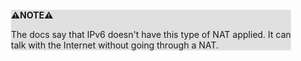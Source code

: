 <div style="margin:2em; background-color: #e0e0e0;">

<strong>⚠️NOTE️️️⚠️</strong>

The docs say that IPv6 doesn't have this type of NAT applied. It can talk with the Internet without going through a NAT.
</div>

